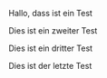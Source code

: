 Hallo, dass ist ein Test

Dies ist ein zweiter Test

Dies ist ein dritter Test

Dies ist der letzte Test
